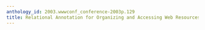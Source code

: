 ```yaml
---
anthology_id: 2003.wwwconf_conference-2003p.129
title: Relational Annotation for Organizing and Accessing Web Resources
---
```


